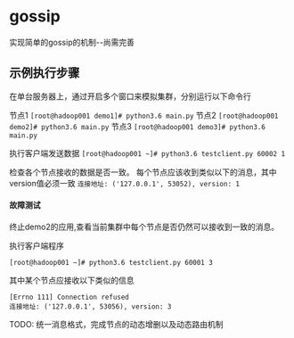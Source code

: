 # gossip
实现简单的gossip的机制--尚需完善


## 示例执行步骤

在单台服务器上，通过开启多个窗口来模拟集群，分别运行以下命令行

节点1
`[root@hadoop001 demo1]# python3.6 main.py`
节点2
`[root@hadoop001 demo2]# python3.6 main.py`
节点3
`[root@hadoop001 demo3]# python3.6 main.py`

执行客户端发送数据
`[root@hadoop001 ~]# python3.6 testclient.py 60002 1`

检查各个节点接收的数据是否一致。
每个节点应该收到类似以下的消息，其中version值必须一致
`连接地址: ('127.0.0.1', 53052), version: 1`


#### 故障测试

终止demo2的应用,查看当前集群中每个节点是否仍然可以接收到一致的消息。

执行客户端程序

`[root@hadoop001 ~]# python3.6 testclient.py 60001 3`

其中某个节点应接收以下类似的信息
```
[Errno 111] Connection refused
连接地址: ('127.0.0.1', 53056), version: 3
```

TODO:
统一消息格式，完成节点的动态增删以及动态路由机制
